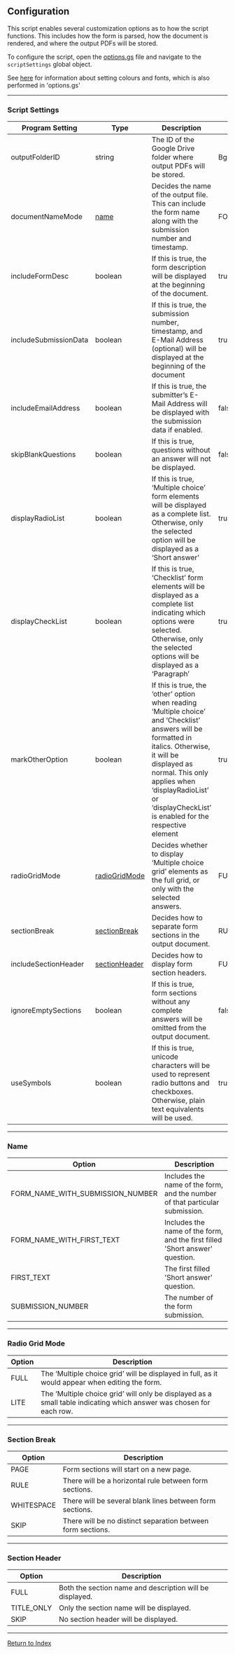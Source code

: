 ## Configuration

This script enables several customization options as to how the script functions. This includes how the form is parsed, how the document is rendered, and where the output PDFs will be stored.

To configure the script, open the [options.gs](../script/options.js) file and navigate to the `scriptSettings` global object.

See [here](./style.md) for information about setting colours and fonts, which is also performed in 'options.gs'

---

### Script Settings

| Program Setting | Type | Description | Example |
|---|---|---|---|
| outputFolderID | string | The ID of the Google Drive folder where output PDFs will be stored. | BgR2Zcgwj7b51DJJkT6JiulwNLNUVJlR |
| documentNameMode | [name](#name) | Decides the name of the output file. This can include the form name along with the submission number and timestamp. | FORM_NAME_WITH_SUBMISSION_NUMBER |
| includeFormDesc | boolean | If this is true, the form description will be displayed at the beginning of the document. | true |
| includeSubmissionData | boolean | If this is true, the submission number, timestamp, and E-Mail Address (optional) will be displayed at the beginning of the document | true |
| includeEmailAddress | boolean | If this is true, the submitter’s E-Mail Address will be displayed with the submission data if enabled. | false |
| skipBlankQuestions | boolean | If this is true, questions without an answer will not be displayed. | false |
| displayRadioList | boolean | If this is true, ‘Multiple choice’ form elements will be displayed as a complete list. Otherwise, only the selected option will be displayed as a ‘Short answer’ | true |
| displayCheckList | boolean | If this is true, ‘Checklist’ form elements will be displayed as a complete list indicating which options were selected. Otherwise, only the selected options will be displayed as a ‘Paragraph’ | true |
| markOtherOption | boolean | If this is true, the ‘other’ option when reading ‘Multiple choice’ and ‘Checklist’ answers will be formatted in italics. Otherwise, it will be displayed as normal. This only applies when ‘displayRadioList’ or ‘displayCheckList’ is enabled for the respective element | true |
| radioGridMode | [radioGridMode](#radio-grid-mode) | Decides whether to display ‘Multiple choice grid’ elements as the full grid, or only with the selected answers. | FULL |
| sectionBreak | [sectionBreak](#section-break) | Decides how to separate form sections in the output document. | RULE |
| includeSectionHeader | [sectionHeader](#section-header) | Decides how to display form section headers. | FULL |
| ignoreEmptySections | boolean | If this is true, form sections without any complete answers will be omitted from the output document. | false |
| useSymbols | boolean | If this is true, unicode characters will be used to represent radio buttons and checkboxes. Otherwise, plain text equivalents will be used. | true |

---

### Name

| Option | Description |
|---|---|
| FORM_NAME_WITH_SUBMISSION_NUMBER | Includes the name of the form, and the number of that particular submission. |
| FORM_NAME_WITH_FIRST_TEXT | Includes the name of the form, and the first filled 'Short answer' question. |
| FIRST_TEXT | The first filled 'Short answer' question. |
| SUBMISSION_NUMBER | The number of the form submission. |


---

### Radio Grid Mode

| Option | Description |
|---|---|
| FULL | The ‘Multiple choice grid’ will be displayed in full, as it would appear when editing the form. |
| LITE | The ‘Multiple choice grid’ will only be displayed as a small table indicating which answer was chosen for each row. |


---

### Section Break

| Option | Description |
|---|---|
| PAGE | Form sections will start on a new page. |
| RULE | There will be a horizontal rule between form sections. |
| WHITESPACE | There will be several blank lines between form sections. |
| SKIP | There will be no distinct separation between form sections. |


---

### Section Header

| Option | Description |
|---|---|
| FULL | Both the section name and description will be displayed. |
| TITLE_ONLY | Only the section name will be displayed. |
| SKIP | No section header will be displayed. |


---

[Return to Index](../readme.md) 